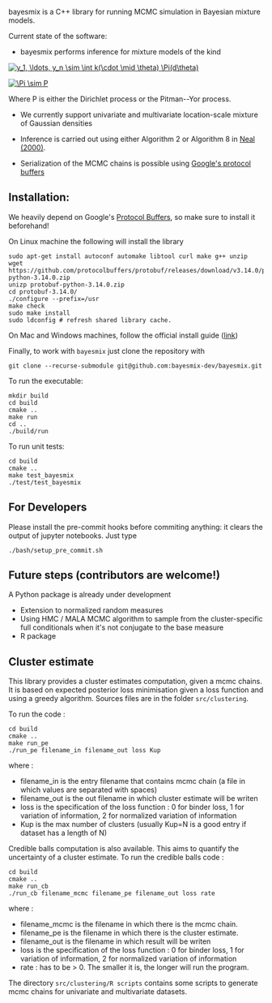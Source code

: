 bayesmix is a C++ library for running MCMC simulation in Bayesian mixture models.

Current state of the software:
- bayesmix performs inference for mixture models of the kind

<a href="https://www.codecogs.com/eqnedit.php?latex=y_1,&space;\ldots,&space;y_n&space;\sim&space;\int&space;k(\cdot&space;\mid&space;\theta)&space;P(d\theta)" target="_blank"><img src="https://latex.codecogs.com/gif.latex?y_1,&space;\ldots,&space;y_n&space;\sim&space;\int&space;k(\cdot&space;\mid&space;\theta)&space;P(d\theta)" title="y_1, \ldots, y_n \sim \int k(\cdot \mid \theta) \Pi(d\theta)" /></a>

<a href="https://www.codecogs.com/eqnedit.php?latex=P&space;\sim&space;\Pi" target="_blank"><img src="https://latex.codecogs.com/gif.latex?P&space;\sim&space;\Pi" title="\Pi \sim P" /></a>

Where P is either the Dirichlet process or the Pitman--Yor process.

- We currently support univariate and multivariate location-scale mixture of Gaussian densities

- Inference is carried out using either Algorithm 2 or Algorithm 8 in [Neal (2000)](http://www.stat.columbia.edu/npbayes/papers/neal_sampling.pdf).

- Serialization of the MCMC chains is possible using [Google's protocol buffers](https://developers.google.com/protocol-buffers)


## Installation:

We heavily depend on Google's [Protocol Buffers](https://github.com/protocolbuffers/protobuf), so make sure to install it beforehand!

On Linux machine the following will install the library
```shell
sudo apt-get install autoconf automake libtool curl make g++ unzip
wget https://github.com/protocolbuffers/protobuf/releases/download/v3.14.0/protobuf-python-3.14.0.zip
unizp protobuf-python-3.14.0.zip
cd protobuf-3.14.0/
./configure --prefix=/usr
make check
sudo make install
sudo ldconfig # refresh shared library cache.
```
On Mac and Windows machines, follow the official install guide ([link](https://github.com/protocolbuffers/protobuf/blob/master/src/README.md))

Finally, to work with `bayesmix` just clone the repository with
```shell
git clone --recurse-submodule git@github.com:bayesmix-dev/bayesmix.git
```

To run the executable:
```shell
mkdir build
cd build
cmake ..
make run
cd ..
./build/run
```

To run unit tests:
```shell
cd build
cmake ..
make test_bayesmix
./test/test_bayesmix
```

## For Developers

Please install the pre-commit hooks before commiting anything: it clears the output of jupyter notebooks. Just type

```shell
./bash/setup_pre_commit.sh
```

## Future steps (contributors are welcome!)

A Python package is already under development

- Extension to normalized random measures
- Using HMC / MALA MCMC algorithm to sample from the cluster-specific full conditionals when it's not conjugate to the base measure
- R package




## Cluster estimate

This library provides a cluster estimates computation, given a mcmc chains. 
It is based on expected posterior loss minimisation given a loss function and using a greedy algorithm.
Sources files are in the folder `src/clustering`.

To run the code :
```shell
cd build
cmake ..
make run_pe
./run_pe filename_in filename_out loss Kup
```

where :

- filename_in is the entry filename that contains mcmc chain (a file in which values are separated with spaces)
- filename_out is the out filename in which cluster estimate will be writen
- loss is the specification of the loss function : 0 for binder loss, 1 for variation of information, 2 for normalized variation of information
- Kup is the max number of clusters (usually Kup=N is a good entry if dataset has a length of N)

Credible balls computation is also available. This aims to quantify the uncertainty of a cluster estimate. 
To run the credible balls code : 

```shell
cd build
cmake ..
make run_cb
./run_cb filename_mcmc filename_pe filename_out loss rate
```

where :
- filename_mcmc is the filename in which there is the mcmc chain.
- filename_pe is the filename in which there is the cluster estimate.
- filename_out  is the filename in which result will be writen
- loss is the specification of the loss function : 0 for binder loss, 1 for variation of information, 2 for normalized variation of information
- rate : has to be > 0. The smaller it is, the longer will run the program.


The directory `src/clustering/R scripts` contains some scripts to generate mcmc chains for univariate and multivariate datasets.
